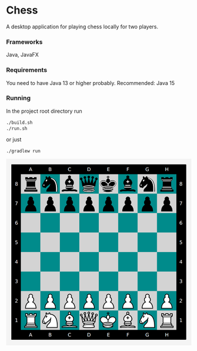 # Chess
A desktop application for playing chess locally for two players.

### Frameworks
Java, JavaFX

### Requirements
You need to have Java 13 or higher probably. Recommended: Java 15

### Running
In the project root directory run
```
./build.sh
./run.sh
```
or just
```
./gradlew run
```

![](image/board.png)